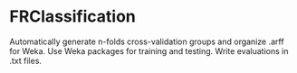 # FRClassification
Automatically generate n-folds cross-validation groups and organize .arff for Weka. Use Weka packages for training and testing. Write evaluations in .txt files.
